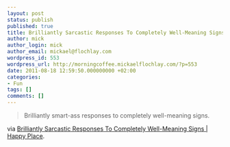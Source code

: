 ```yaml
---
layout: post
status: publish
published: true
title: Brilliantly Sarcastic Responses To Completely Well-Meaning Signs
author: mick
author_login: mick
author_email: mickael@flochlay.com
wordpress_id: 553
wordpress_url: http://morningcoffee.mickaelflochlay.com/?p=553
date: 2011-08-18 12:59:50.000000000 +02:00
categories:
- Fun
tags: []
comments: []
---
```

<blockquote>Brilliantly smart-ass responses to completely well-meaning signs.</blockquote>
via <a href="http://www.happyplace.com/4286/brilliantly-sarcastic-responses-to-completely-well-meaning-signs">Brilliantly Sarcastic Responses To Completely Well-Meaning Signs | Happy Place</a>.
